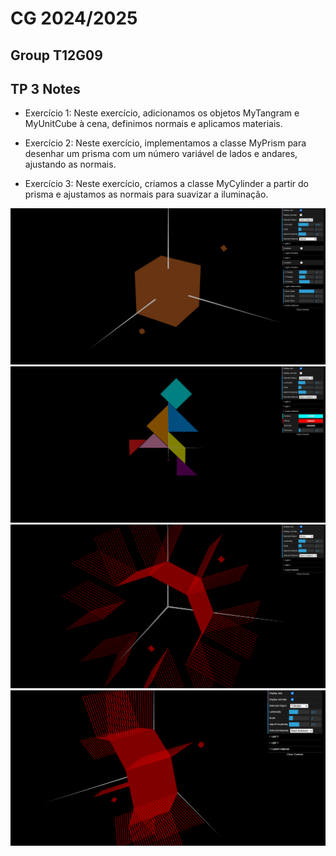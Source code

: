 # CG 2024/2025

## Group T12G09

## TP 3 Notes

- Exercício 1:
Neste exercício, adicionamos os objetos MyTangram e MyUnitCube à cena, definimos normais e aplicamos materiais.

- Exercício 2:
Neste exercício, implementamos a classe MyPrism para desenhar um prisma com um número variável de lados e andares, ajustando as normais.

- Exercício 3:
Neste exercício, criamos a classe MyCylinder a partir do prisma e ajustamos as normais para suavizar a iluminação.


![Screenshot 1](screenshots/cg-t12g09-tp3-1.png)
![Screenshot 2](screenshots/cg-t12g09-tp3-2.png)
![Screenshot 3](screenshots/cg-t12g09-tp3-3.png)
![Screenshot 4](screenshots/cg-t12g09-tp3-4.png)
